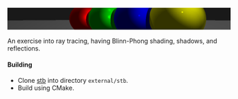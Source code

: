 ![splash](images/splash.png)

An exercise into ray tracing, having Blinn-Phong shading, shadows, and reflections.
#### Building
* Clone [stb](https://github.com/nothings/stb) into directory `external/stb`.
* Build using CMake.